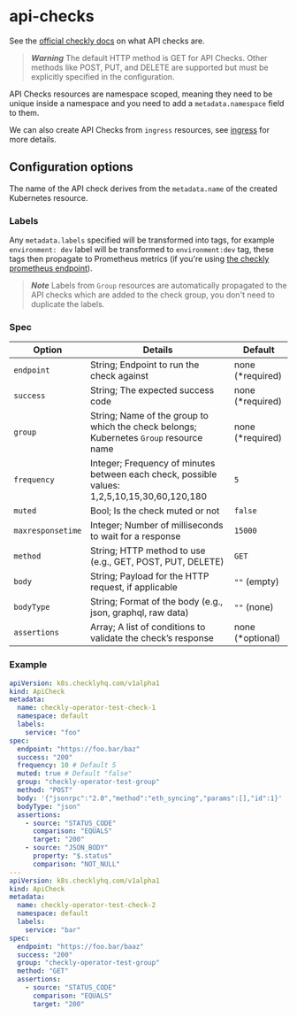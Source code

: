 # api-checks

See the [official checkly docs](https://www.checklyhq.com/docs/api-checks/) on what API checks are.

> ***Warning***
> The default HTTP method is GET for API Checks. Other methods like POST, PUT, and DELETE are supported but must be explicitly specified in the configuration.

API Checks resources are namespace scoped, meaning they need to be unique inside a namespace and you need to add a `metadata.namespace` field to them.

We can also create API Checks from `ingress` resources, see [ingress](ingress.md) for more details.

## Configuration options

The name of the API check derives from the `metadata.name` of the created Kubernetes resource.

### Labels

Any `metadata.labels` specified will be transformed into tags, for example `environment: dev` label will be transformed to `environment:dev` tag, these tags then propagate to Prometheus metrics (if you're using [the checkly prometheus endpoint](https://www.checklyhq.com/docs/integrations/prometheus/)).

> ***Note***
> Labels from `Group` resources are automatically propagated to the API checks which are added to the check group, you don't need to duplicate the labels.

### Spec

| Option         | Details     | Default |
|--------------|-----------|------------|
| `endpoint` | String; Endpoint to run the check against | none (*required) |
| `success` | String; The expected success code | none (*required) |
| `group` | String; Name of the group to which the check belongs; Kubernetes `Group` resource name | none (*required) |
| `frequency` | Integer; Frequency of minutes between each check, possible values: 1,2,5,10,15,30,60,120,180 | `5` |
| `muted` | Bool; Is the check muted or not | `false` |
| `maxresponsetime` | Integer; Number of milliseconds to wait for a response | `15000` |
| `method` | String; HTTP method to use (e.g., GET, POST, PUT, DELETE) | `GET` |
| `body` | String; Payload for the HTTP request, if applicable | `""` (empty) |
| `bodyType` | String; Format of the body (e.g., json, graphql, raw data) | `""` (none) |
| `assertions` | Array; A list of conditions to validate the check’s response | none (*optional) |

### Example

```yaml
apiVersion: k8s.checklyhq.com/v1alpha1
kind: ApiCheck
metadata:
  name: checkly-operator-test-check-1
  namespace: default
  labels:
    service: "foo"
spec:
  endpoint: "https://foo.bar/baz"
  success: "200"
  frequency: 10 # Default 5
  muted: true # Default "false"
  group: "checkly-operator-test-group"
  method: "POST"
  body: '{"jsonrpc":"2.0","method":"eth_syncing","params":[],"id":1}'
  bodyType: "json"
  assertions:
    - source: "STATUS_CODE"
      comparison: "EQUALS"
      target: "200"
    - source: "JSON_BODY"
      property: "$.status"
      comparison: "NOT_NULL"
---
apiVersion: k8s.checklyhq.com/v1alpha1
kind: ApiCheck
metadata:
  name: checkly-operator-test-check-2
  namespace: default
  labels:
    service: "bar"
spec:
  endpoint: "https://foo.bar/baaz"
  success: "200"
  group: "checkly-operator-test-group"
  method: "GET"
  assertions:
    - source: "STATUS_CODE"
      comparison: "EQUALS"
      target: "200"
